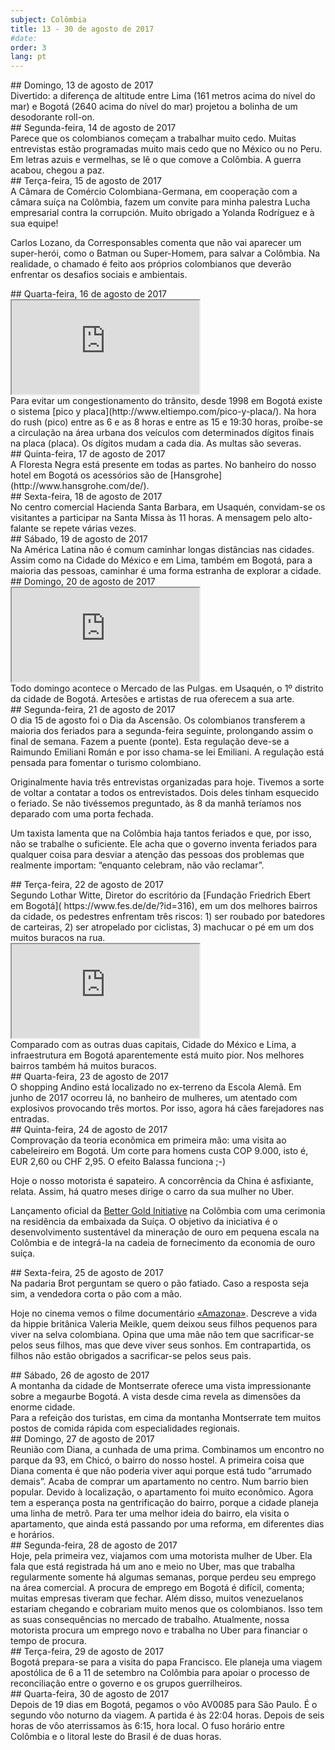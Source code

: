 ```yaml
---
subject: Colômbia
title: 13 - 30 de agosto de 2017
#date:
order: 3
lang: pt
---
```

<div class="content" markdown="1">
## Domingo, 13 de agosto de 2017
</div>

<div class="content" markdown="1">
Divertido: a diferença de altitude entre Lima (161 metros acima do nível do mar) e Bogotá (2640 acima do nível do mar) projetou a bolinha de um desodorante roll-on.
</div>

<div class="content" markdown="1">
## Segunda-feira, 14 de agosto de 2017
</div>

<div class="content" markdown="1">
Parece que os colombianos começam a trabalhar muito cedo. Muitas entrevistas estão programadas muito mais cedo que no México ou no Peru.
</div>

<div class="media-wrapper">
    <img class="lazy" data-class="lazy" data-src="../../media/img/ftb/Graffiti_der_Krieg_ist_vorbei_es_kam_der_Frieden_Bogota.jpg">
</div>

<div class="content" markdown="1">
Em letras azuis e vermelhas, se lê o que comove a Colômbia. A guerra acabou, chegou a paz.
</div>

<div class="content" markdown="1">
## Terça-feira, 15 de agosto de 2017
</div>

<div class="media-wrapper">
    <img class="lazy" data-class="lazy" data-src="../../media/img/ftb/20170815_Vortrag_AHK_Bogota.jpg">
</div>

<div class="content" markdown="1">
A Câmara de Comércio Colombiana-Germana, em cooperação com a câmara suíça na Colômbia, fazem um convite para minha palestra Lucha empresarial contra la corrupción. Muito obrigado a Yolanda Rodríguez e à sua equipe!


Carlos Lozano, da Corresponsables comenta que não vai aparecer um super-herói, como o Batman ou Super-Homem, para salvar a Colômbia. Na realidade, o chamado é feito aos próprios colombianos que deverão enfrentar os desafios sociais e ambientais.
</div>

<div class="content" markdown="1">
## Quarta-feira, 16 de agosto de 2017
</div>

<div class="media-wrapper">
    <div class="video">
        <iframe src="https://www.youtube.com/embed/m69imNpJL_Q?ecver=1" allowfullscreen></iframe>
    </div>
</div>

<div class="content" markdown="1">
Para evitar um congestionamento do trânsito, desde 1998 em Bogotá existe o sistema [pico y placa](http://www.eltiempo.com/pico-y-placa/). Na hora do rush (pico) entre as 6 e as 8 horas e entre as 15 e 19:30 horas, proíbe-se a circulação na área urbana dos veículos com determinados dígitos finais na placa (placa). Os dígitos mudam a cada dia. As multas são severas.
</div>

<div class="content" markdown="1">
## Quinta-feira, 17 de agosto de 2017
</div>

<div class="content" markdown="1">
A Floresta Negra está presente em todas as partes. No banheiro do nosso hotel em Bogotá os acessórios são de [Hansgrohe](http://www.hansgrohe.com/de/).
</div>

<div class="content" markdown="1">
## Sexta-feira, 18 de agosto de 2017
</div>

<div class="content" markdown="1">
No centro comercial Hacienda Santa Barbara, em Usaquén, convidam-se os visitantes a participar na Santa Missa às 11 horas. A mensagem pelo alto-falante se repete várias vezes.
</div>

<div class="content" markdown="1">
## Sábado, 19 de agosto de 2017
</div>

<div class="content" markdown="1">
Na América Latina não é comum caminhar longas distâncias nas cidades. Assim como na Cidade do México e em Lima, também em Bogotá, para a maioria das pessoas, caminhar é uma forma estranha de explorar a cidade.
</div>

<div class="content" markdown="1">
## Domingo, 20 de agosto de 2017
</div>

<div class="media-wrapper">
    <div class="video">
        <iframe src="https://www.youtube.com/embed/uL7Dz0ZWpW8?ecver=1" allowfullscreen></iframe>
    </div>
</div>

<div class="content" markdown="1">
Todo domingo acontece o Mercado de las Pulgas. em Usaquén, o 1º distrito da cidade de Bogotá. Artesões e artistas de rua oferecem a sua arte.
</div>

<div class="content" markdown="1">
## Segunda-feira, 21 de agosto de 2017
</div>

<div class="content" markdown="1">
O dia 15 de agosto foi o Dia da Ascensão. Os colombianos transferem a maioria dos feriados para a segunda-feira seguinte, prolongando assim o final de semana. Fazem a puente (ponte). Esta regulação deve-se a Raimundo Emiliani Román e por isso chama-se lei Emiliani. A regulação está pensada para fomentar o turismo colombiano.


Originalmente havia três entrevistas organizadas para hoje. Tivemos a sorte de voltar a contatar a todos os entrevistados. Dois deles tinham esquecido o feriado. Se não tivéssemos preguntado, às 8 da manhã teríamos nos deparado com uma porta fechada.


Um taxista lamenta que na Colômbia haja tantos feriados e que, por isso, não se trabalhe o suficiente. Ele acha que o governo inventa feriados para qualquer coisa para desviar a atenção das pessoas dos problemas que realmente importam: “enquanto celebram, não vão reclamar”.
</div>

<div class="content" markdown="1">
## Terça-feira, 22 de agosto de 2017
</div>

<div class="content" markdown="1">
Segundo Lothar Witte, Diretor do escritório da [Fundação Friedrich Ebert em Bogotá]( https://www.fes.de/de/?id=316), em um dos melhores bairros da cidade, os pedestres enfrentam três riscos: 1) ser roubado por batedores de carteiras, 2) ser atropelado por ciclistas, 3) machucar o pé em um dos muitos buracos na rua.
</div>

<div class="media-wrapper">
    <div class="video">
        <iframe src="https://www.youtube.com/embed/JiEffTAyHKc?ecver=1" allowfullscreen></iframe>
    </div>
</div>

<div class="content" markdown="1">
Comparado com as outras duas capitais, Cidade do México e Lima, a infraestrutura em Bogotá aparentemente está muito pior. Nos melhores bairros também há muitos buracos.
</div>

<div class="content" markdown="1">
## Quarta-feira, 23 de agosto de 2017
</div>

<div class="media-wrapper">
    <img class="lazy" data-class="lazy" data-src="../../media/img/ftb/20170823_144625.jpg">
</div>

<div class="content" markdown="1">
O shopping Andino está localizado no ex-terreno da Escola Alemã. Em junho de 2017 ocorreu lá, no banheiro de mulheres, um atentado com explosivos provocando três mortos. Por isso, agora há cães farejadores nas entradas.
</div>

<div class="content" markdown="1">
## Quinta-feira, 24 de agosto de 2017
</div>

<div class="media-wrapper">
    <img class="lazy" data-class="lazy" data-src="../../media/img/ftb/20170824_125404.jpg">
</div>

<div class="content" markdown="1">
Comprovação da teoria econômica em primeira mão: uma visita ao cabeleireiro em Bogotá. Um corte para homens custa COP 9.000, isto é, EUR 2,60 ou CHF 2,95. O efeito Balassa funciona ;-)


Hoje o nosso motorista é sapateiro. A concorrência da China é asfixiante, relata. Assim, há quatro meses dirige o carro da sua mulher no Uber.

Lançamento oficial da [Better Gold Initiative](http://www.swissbettergold.ch/en/about) na Colômbia com uma cerimonia na residência da embaixada da Suíça. O objetivo da iniciativa é o desenvolvimento sustentável da mineração de ouro em pequena escala na Colômbia e de integrá-la na cadeia de fornecimento da economia de ouro suíça.
</div>

<div class="content" markdown="1">
## Sexta-feira, 25 de agosto de 2017
</div>

<div class="media-wrapper">
    <img class="lazy" data-class="lazy" data-src="../../media/img/ftb/20170825_Baeckerei_Brot.jpg">
</div>

<div class="content" markdown="1">
Na padaria Brot perguntam se quero o pão fatiado. Caso a resposta seja sim, a vendedora corta o pão com a mão.

Hoje no cinema vemos o filme documentário [«Amazona»](http://www.imdb.com/title/tt5116402/). Descreve a vida da hippie britânica Valeria Meikle, quem deixou seus filhos pequenos para viver na selva colombiana. Opina que uma mãe não tem que sacrificar-se pelos seus filhos, mas que deve viver seus sonhos. Em contrapartida, os filhos não estão obrigados a sacrificar-se pelos seus pais.
</div>

<div class="content" markdown="1">
## Sábado, 26 de agosto de 2017
</div>

<div class="media-wrapper">
    <img class="lazy" data-class="lazy" data-src="../../media/img/20170826_120343.jpg">
</div>

<div class="content" markdown="1">
A montanha da cidade de Montserrate oferece uma vista impressionante sobre a megaurbe Bogotá. A vista desde cima revela as dimensões da enorme cidade.
</div>

<div class="media-wrapper">
    <img class="lazy" data-class="lazy" data-src="../../media/img/ftb/20170826_123004.jpg">
</div>

<div class="content" markdown="1">
Para a refeição dos turistas, em cima da montanha Montserrate tem muitos postos de comida rápida com especialidades regionais.
</div>

<div class="content" markdown="1">
## Domingo, 27 de agosto de 2017
</div>

<div class="content" markdown="1">
Reunião com Diana, a cunhada de uma prima. Combinamos um encontro no parque da 93, em Chicó, o bairro do nosso hostel. A primeira coisa que Diana comenta é que não poderia viver aqui porque está tudo “arrumado demais”. Acaba de comprar um apartamento no centro. Num barrio bien popular. Devido à localização, o apartamento foi muito econômico. Agora tem a esperança posta na gentrificação do bairro, porque a cidade planeja uma linha de metrô. Para ter uma melhor ideia do bairro, ela visita o apartamento, que ainda está passando por uma reforma, em diferentes dias e horários.
</div>

<div class="content" markdown="1">
## Segunda-feira, 28 de agosto de 2017
</div>

<div class="content" markdown="1">
Hoje, pela primeira vez, viajamos com uma motorista mulher de Uber. Ela fala que está registrada há um ano e meio no Uber, mas que trabalha regularmente somente há algumas semanas, porque perdeu seu emprego na área comercial. A procura de emprego em Bogotá é difícil, comenta; muitas empresas tiveram que fechar. Além disso, muitos venezuelanos estariam chegando e cobrariam muito menos que os colombianos. Isso tem as suas consequências no mercado de trabalho. Atualmente, nossa motorista procura um emprego novo e trabalha no Uber para financiar o tempo de procura. 
</div>

<div class="content" markdown="1">
## Terça-feira, 29 de agosto de 2017
</div>

<div class="media-wrapper">
    <img class="lazy" data-class="lazy" data-src="../../media/img/ftb/20170818_171730.jpg">
</div>

<div class="content" markdown="1">
Bogotá prepara-se para a visita do papa Francisco. Ele planeja uma viagem apostólica de 6 a 11 de setembro na Colômbia para apoiar o processo de reconciliação entre o governo e os grupos guerrilheiros.
</div>

<div class="content" markdown="1">
## Quarta-feira, 30 de agosto de 2017
</div>

<div class="content" markdown="1">
Depois de 19 dias em Bogotá, pegamos o vôo AV0085 para São Paulo. É o segundo vôo noturno da viagem. A partida é às 22:04 horas. Depois de seis horas de vôo aterrissamos às 6:15, hora local. O fuso horário entre Colômbia e o litoral leste do Brasil é de duas horas.
</div>
